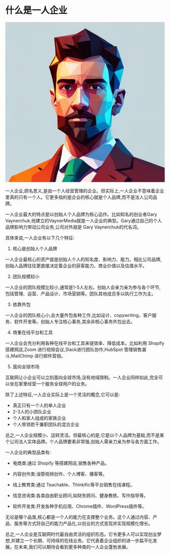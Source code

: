 # 什么是一人企业

![](../images/20230804110602.png)

一人企业,顾名思义,是由一个人经营管理的企业。但实际上,一人企业不意味着企业里真的只有一个人。它更多指的是企业的核心就是个人品牌,而不是法人公司品牌。

一人企业最大的特点是以创始人个人品牌为核心运作。比如知名的创业者Gary Vaynerchuk,他建立的VaynerMedia就是一人企业的典型。Gary通过自己的个人品牌影响力带动公司业务,公司对外就是 Gary Vaynerchuk的代名词。

具体来说,一人企业有以下几个特征:

1. 核心是创始人个人品牌

一人企业最核心的资产就是创始人个人的知名度、影响力、能力。相比公司品牌,创始人品牌往往更直接决定着企业的获客能力、商业价值以及估值水平。

2. 团队规模较小

一人企业的团队规模比较小,通常是1-5人左右。创始人会亲力亲为参与各个环节,包括管理、运营、产品设计、市场营销等。团队其他成员多以执行工作为主。

3. 依靠外包

一人企业的团队核心小,会大量外包各种工作,比如设计、copywriting、客户服务、软件开发等。创始人专注核心事务,其余非核心事务外包出去。

4. 倚重在线平台和工具

一人企业会充分利用各种在线平台和工具来提效率、降低成本。比如利用 Shopify 搭建网店,Zoom 进行视频会议,Slack进行团队协作,HubSpot 管理销售漏斗,MailChimp 进行邮件营销。

5. 面向全球市场

互联网让小企业可以立刻面向全球市场,没有地域限制。一人企业同样如此,完全可以坐在家里经营一个服务全球用户的业务。

除了上述特征,一人企业实际上是一个灵活的概念,它可以是:

- 真正只有一个人的单人企业
- 2-3人的小团队企业
- 个人和家人组成的家族企业
- 个人带领若干兼职团队的混合企业

总之,一人企业规模小、运转灵活。但最核心的是,它是以个人品牌为基础,而不是某个公司法人实体品牌。个人品牌要素非常强,创始人需亲力亲为参与各方面工作。 

一人企业的典型品类有:

- 电商类:通过 Shopify 等搭建网店,销售各种产品。

- 内容创作类:油管视频创作、个人博客、播客等。

- 线上教育类:通过 Teachable、Thinkific等平台销售在线课程。

- 信息咨询类:各类自由职业顾问,如财务顾问、健身教练、写作指导等。 

- 软件开发类:开发各种手机应用、Chrome插件、WordPress插件等。

无论是哪个品类,核心都是一个人的能力在支撑整个业务。这个人通过内容、产品、服务等方式将自己的能力产品化,以创业的方式变现并实现规模化增长。

总之,一人企业是互联网时代最自由灵活的组织形态。它令更多人可以实现创业梦想,并建立一个长期、可持续的在线业务。它代表着企业组织的进一步扁平化发展。在未来,我们可以期待会看到更多种类的一人企业蓬勃发展。
